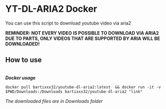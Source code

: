 

# YT-DL-ARIA2 Docker

You can use this script to download youtube video via aria2

**REMINDER: NOT EVERY VIDEO IS POSSIBLE TO DOWNLOAD VIA ARIA2 DUE TO PARTS, ONLY VIDEOS THAT ARE SUPPORTED BY ARIA WILL BE DOWNLOADED!**

## How to use

<br>***Docker usage***

    
    docker pull bartixxx32/youtube-dl-aria2:latest  && docker run -it -v $PWD/Downloads:/Downloads bartixxx32/youtube-dl-aria2 "link"
*The downloaded files are in Downloads folder* 
